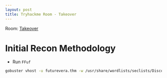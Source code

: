```yaml
---
layout: post
title: Tryhackme Room - Takeover
---
```


Room: [Takeover](https://tryhackme.com/room/takeover)

# Initial Recon Methodology

- Run `FFuf`

```bash
gobuster vhost -u futurevera.thm -w /usr/share/wordlists/seclists/Discovery/DNS/bitquark-subdomains-top100000.txt --append-domain

```
